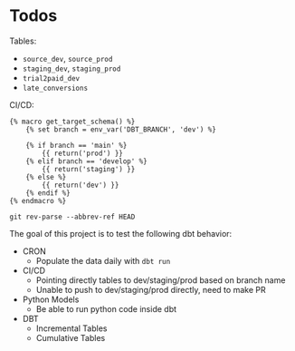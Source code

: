 # Todos

Tables:
- `source_dev`, `source_prod`
- `staging_dev`, `staging_prod`
- `trial2paid_dev`
- `late_conversions`

CI/CD:
```{jinja}
{% macro get_target_schema() %}
    {% set branch = env_var('DBT_BRANCH', 'dev') %}

    {% if branch == 'main' %}
        {{ return('prod') }}
    {% elif branch == 'develop' %}
        {{ return('staging') }}
    {% else %}
        {{ return('dev') }}
    {% endif %}
{% endmacro %}

```

`git rev-parse --abbrev-ref HEAD`

The goal of this project is to test the following dbt behavior:
- CRON
    * Populate the data daily with `dbt run`
- CI/CD
    * Pointing directly tables to dev/staging/prod based on branch name
    * Unable to push to dev/staging/prod directly, need to make PR
- Python Models
    * Be able to run python code inside dbt
- DBT
    * Incremental Tables
    * Cumulative Tables


